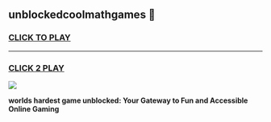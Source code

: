
## unblockedcoolmathgames 👋
<h3>
<a href="https://premium.freeplayer.one?title=unblockedcoolmathgames&ref=14F">CLICK TO PLAY</a></h3>
<hr>

<h3>
<a href="https://premium.freeplayer.one?title=unblockedcoolmathgames&ref=14F">CLICK 2 PLAY</a>
  
</h3>

<a href="https://premium.freeplayer.one?title=unblockedcoolmathgames&ref=12F/"><img src="https://clearcache.store/games.png"></a>


**worlds hardest game unblocked: Your Gateway to Fun and Accessible Online Gaming**
